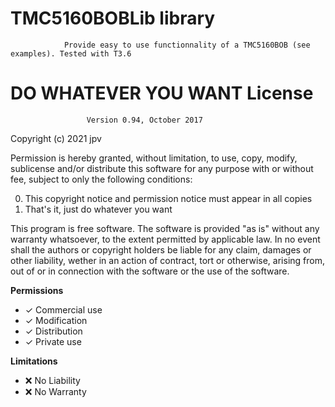 ﻿# TMC5160BOBLib library				Provide easy to use functionnality of a TMC5160BOB (see examples). Tested with T3.6# DO WHATEVER YOU WANT License                     Version 0.94, October 2017Copyright (c) 2021 jpvPermission is hereby granted, without limitation, to use, copy, modify,sublicense and/or distribute this software for any purpose with or without fee,subject to only the following conditions:0. This copyright notice and permission notice must appear in all copies1. That's it, just do whatever you wantThis program is free software. The software is provided "as is" without anywarranty whatsoever, to the extent permitted by applicable law. In no eventshall the authors or copyright holders be liable for any claim, damages orother liability, wether in an action of contract, tort or otherwise, arisingfrom, out of or in connection with the software or the use of the software.**Permissions**- &#x2713;  Commercial use- &#x2713;  Modification- &#x2713;  Distribution- &#x2713;  Private use**Limitations**- &#x274c;  No Liability- &#x274c;  No Warranty